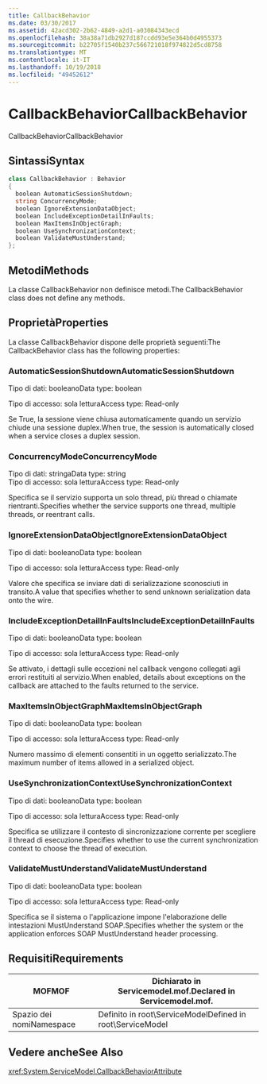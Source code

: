 ```yaml
---
title: CallbackBehavior
ms.date: 03/30/2017
ms.assetid: 42acd302-2b62-4849-a2d1-a03084343ecd
ms.openlocfilehash: 38a38a71db2927d187ccdd93e5e364b0d4955373
ms.sourcegitcommit: b22705f1540b237c566721018f974822d5cd8758
ms.translationtype: MT
ms.contentlocale: it-IT
ms.lasthandoff: 10/19/2018
ms.locfileid: "49452612"
---
```

# <a name="callbackbehavior"></a><span data-ttu-id="535d6-102">CallbackBehavior</span><span class="sxs-lookup"><span data-stu-id="535d6-102">CallbackBehavior</span></span>
<span data-ttu-id="535d6-103">CallbackBehavior</span><span class="sxs-lookup"><span data-stu-id="535d6-103">CallbackBehavior</span></span>  
  
## <a name="syntax"></a><span data-ttu-id="535d6-104">Sintassi</span><span class="sxs-lookup"><span data-stu-id="535d6-104">Syntax</span></span>  
  
```csharp
class CallbackBehavior : Behavior  
{  
  boolean AutomaticSessionShutdown;  
  string ConcurrencyMode;  
  boolean IgnoreExtensionDataObject;  
  boolean IncludeExceptionDetailInFaults;  
  boolean MaxItemsInObjectGraph;  
  boolean UseSynchronizationContext;  
  boolean ValidateMustUnderstand;  
};  
```  
  
## <a name="methods"></a><span data-ttu-id="535d6-105">Metodi</span><span class="sxs-lookup"><span data-stu-id="535d6-105">Methods</span></span>  
 <span data-ttu-id="535d6-106">La classe CallbackBehavior non definisce metodi.</span><span class="sxs-lookup"><span data-stu-id="535d6-106">The CallbackBehavior class does not define any methods.</span></span>  
  
## <a name="properties"></a><span data-ttu-id="535d6-107">Proprietà</span><span class="sxs-lookup"><span data-stu-id="535d6-107">Properties</span></span>  
 <span data-ttu-id="535d6-108">La classe CallbackBehavior dispone delle proprietà seguenti:</span><span class="sxs-lookup"><span data-stu-id="535d6-108">The CallbackBehavior class has the following properties:</span></span>  
  
### <a name="automaticsessionshutdown"></a><span data-ttu-id="535d6-109">AutomaticSessionShutdown</span><span class="sxs-lookup"><span data-stu-id="535d6-109">AutomaticSessionShutdown</span></span>  
 <span data-ttu-id="535d6-110">Tipo di dati: booleano</span><span class="sxs-lookup"><span data-stu-id="535d6-110">Data type: boolean</span></span>  
  
 <span data-ttu-id="535d6-111">Tipo di accesso: sola lettura</span><span class="sxs-lookup"><span data-stu-id="535d6-111">Access type: Read-only</span></span>  
  
 <span data-ttu-id="535d6-112">Se True, la sessione viene chiusa automaticamente quando un servizio chiude una sessione duplex.</span><span class="sxs-lookup"><span data-stu-id="535d6-112">When true, the session is automatically closed when a service closes a duplex session.</span></span>  
  
### <a name="concurrencymode"></a><span data-ttu-id="535d6-113">ConcurrencyMode</span><span class="sxs-lookup"><span data-stu-id="535d6-113">ConcurrencyMode</span></span>  
 <span data-ttu-id="535d6-114">Tipo di dati: stringa</span><span class="sxs-lookup"><span data-stu-id="535d6-114">Data type: string</span></span>  
<span data-ttu-id="535d6-115">Tipo di accesso: sola lettura</span><span class="sxs-lookup"><span data-stu-id="535d6-115">Access type: Read-only</span></span>  
  
 <span data-ttu-id="535d6-116">Specifica se il servizio supporta un solo thread, più thread o chiamate rientranti.</span><span class="sxs-lookup"><span data-stu-id="535d6-116">Specifies whether the service supports one thread, multiple threads, or reentrant calls.</span></span>  
  
### <a name="ignoreextensiondataobject"></a><span data-ttu-id="535d6-117">IgnoreExtensionDataObject</span><span class="sxs-lookup"><span data-stu-id="535d6-117">IgnoreExtensionDataObject</span></span>  
 <span data-ttu-id="535d6-118">Tipo di dati: booleano</span><span class="sxs-lookup"><span data-stu-id="535d6-118">Data type: boolean</span></span>  
  
 <span data-ttu-id="535d6-119">Tipo di accesso: sola lettura</span><span class="sxs-lookup"><span data-stu-id="535d6-119">Access type: Read-only</span></span>  
  
 <span data-ttu-id="535d6-120">Valore che specifica se inviare dati di serializzazione sconosciuti in transito.</span><span class="sxs-lookup"><span data-stu-id="535d6-120">A value that specifies whether to send unknown serialization data onto the wire.</span></span>  
  
### <a name="includeexceptiondetailinfaults"></a><span data-ttu-id="535d6-121">IncludeExceptionDetailInFaults</span><span class="sxs-lookup"><span data-stu-id="535d6-121">IncludeExceptionDetailInFaults</span></span>  
 <span data-ttu-id="535d6-122">Tipo di dati: booleano</span><span class="sxs-lookup"><span data-stu-id="535d6-122">Data type: boolean</span></span>  
  
 <span data-ttu-id="535d6-123">Tipo di accesso: sola lettura</span><span class="sxs-lookup"><span data-stu-id="535d6-123">Access type: Read-only</span></span>  
  
 <span data-ttu-id="535d6-124">Se attivato, i dettagli sulle eccezioni nel callback vengono collegati agli errori restituiti al servizio.</span><span class="sxs-lookup"><span data-stu-id="535d6-124">When enabled, details about exceptions on the callback are attached to the faults returned to the service.</span></span>  
  
### <a name="maxitemsinobjectgraph"></a><span data-ttu-id="535d6-125">MaxItemsInObjectGraph</span><span class="sxs-lookup"><span data-stu-id="535d6-125">MaxItemsInObjectGraph</span></span>  
 <span data-ttu-id="535d6-126">Tipo di dati: booleano</span><span class="sxs-lookup"><span data-stu-id="535d6-126">Data type: boolean</span></span>  
  
 <span data-ttu-id="535d6-127">Tipo di accesso: sola lettura</span><span class="sxs-lookup"><span data-stu-id="535d6-127">Access type: Read-only</span></span>  
  
 <span data-ttu-id="535d6-128">Numero massimo di elementi consentiti in un oggetto serializzato.</span><span class="sxs-lookup"><span data-stu-id="535d6-128">The maximum number of items allowed in a serialized object.</span></span>  
  
### <a name="usesynchronizationcontext"></a><span data-ttu-id="535d6-129">UseSynchronizationContext</span><span class="sxs-lookup"><span data-stu-id="535d6-129">UseSynchronizationContext</span></span>  
 <span data-ttu-id="535d6-130">Tipo di dati: booleano</span><span class="sxs-lookup"><span data-stu-id="535d6-130">Data type: boolean</span></span>  
  
 <span data-ttu-id="535d6-131">Tipo di accesso: sola lettura</span><span class="sxs-lookup"><span data-stu-id="535d6-131">Access type: Read-only</span></span>  
  
 <span data-ttu-id="535d6-132">Specifica se utilizzare il contesto di sincronizzazione corrente per scegliere il thread di esecuzione.</span><span class="sxs-lookup"><span data-stu-id="535d6-132">Specifies whether to use the current synchronization context to choose the thread of execution.</span></span>  
  
### <a name="validatemustunderstand"></a><span data-ttu-id="535d6-133">ValidateMustUnderstand</span><span class="sxs-lookup"><span data-stu-id="535d6-133">ValidateMustUnderstand</span></span>  
 <span data-ttu-id="535d6-134">Tipo di dati: booleano</span><span class="sxs-lookup"><span data-stu-id="535d6-134">Data type: boolean</span></span>  
  
 <span data-ttu-id="535d6-135">Tipo di accesso: sola lettura</span><span class="sxs-lookup"><span data-stu-id="535d6-135">Access type: Read-only</span></span>  
  
 <span data-ttu-id="535d6-136">Specifica se il sistema o l'applicazione impone l'elaborazione delle intestazioni MustUnderstand SOAP.</span><span class="sxs-lookup"><span data-stu-id="535d6-136">Specifies whether the system or the application enforces SOAP MustUnderstand header processing.</span></span>  
  
## <a name="requirements"></a><span data-ttu-id="535d6-137">Requisiti</span><span class="sxs-lookup"><span data-stu-id="535d6-137">Requirements</span></span>  
  
|<span data-ttu-id="535d6-138">MOF</span><span class="sxs-lookup"><span data-stu-id="535d6-138">MOF</span></span>|<span data-ttu-id="535d6-139">Dichiarato in Servicemodel.mof.</span><span class="sxs-lookup"><span data-stu-id="535d6-139">Declared in Servicemodel.mof.</span></span>|  
|---------|-----------------------------------|  
|<span data-ttu-id="535d6-140">Spazio dei nomi</span><span class="sxs-lookup"><span data-stu-id="535d6-140">Namespace</span></span>|<span data-ttu-id="535d6-141">Definito in root\ServiceModel</span><span class="sxs-lookup"><span data-stu-id="535d6-141">Defined in root\ServiceModel</span></span>|  
  
## <a name="see-also"></a><span data-ttu-id="535d6-142">Vedere anche</span><span class="sxs-lookup"><span data-stu-id="535d6-142">See Also</span></span>  
 <xref:System.ServiceModel.CallbackBehaviorAttribute>
